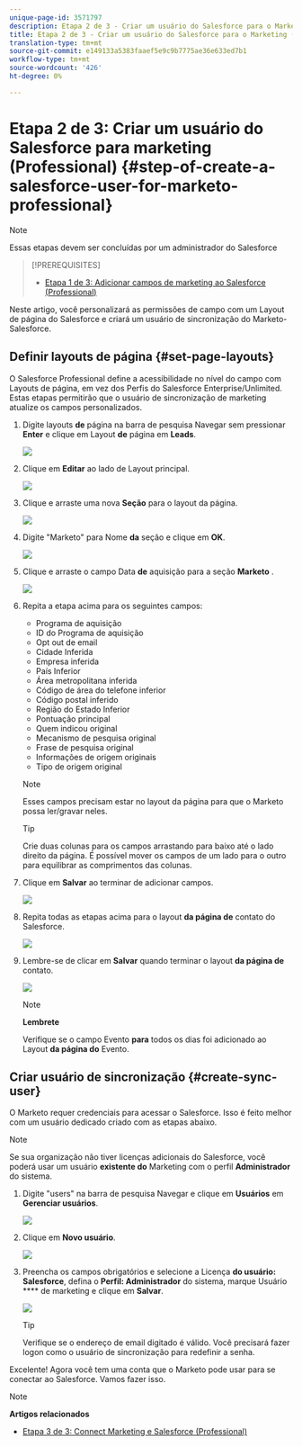 ```yaml
---
unique-page-id: 3571797
description: Etapa 2 de 3 - Criar um usuário do Salesforce para o Marketing (Professional) - Documentação do produto - Documentação do produto
title: Etapa 2 de 3 - Criar um usuário do Salesforce para o Marketing (Professional)
translation-type: tm+mt
source-git-commit: e149133a5383faaef5e9c9b7775ae36e633ed7b1
workflow-type: tm+mt
source-wordcount: '426'
ht-degree: 0%

---
```



# Etapa 2 de 3: Criar um usuário do Salesforce para marketing (Professional) {#step-of-create-a-salesforce-user-for-marketo-professional}

>[!NOTE]
>
>Essas etapas devem ser concluídas por um administrador do Salesforce

>[!PREREQUISITES]
>
>* [Etapa 1 de 3: Adicionar campos de marketing ao Salesforce (Professional)](step-1-of-3-add-marketo-fields-to-salesforce-professional.md)

>



Neste artigo, você personalizará as permissões de campo com um Layout de página do Salesforce e criará um usuário de sincronização do Marketo-Salesforce.

## Definir layouts de página {#set-page-layouts}

O Salesforce Professional define a acessibilidade no nível do campo com Layouts de página, em vez dos Perfis do Salesforce Enterprise/Unlimited. Estas etapas permitirão que o usuário de sincronização de marketing atualize os campos personalizados.

1. Digite layouts **de** página na barra de pesquisa Navegar sem pressionar **Enter** e clique em Layout **de** página em **Leads**.

   ![](assets/image2016-2-26-12-3a58-3a32.png)

1. Clique em **Editar** ao lado de Layout principal.

   ![](assets/image2016-2-26-13-3a2-3a46.png)

1. Clique e arraste uma nova **Seção** para o layout da página.

   ![](assets/image2014-12-9-12-3a56-3a40.png)

1. Digite &quot;Marketo&quot; para Nome **da** seção e clique em **OK**.

   ![](assets/image2014-12-9-12-3a56-3a52.png)

1. Clique e arraste o campo Data **de** aquisição para a seção **Marketo** .

   ![](assets/image2014-12-9-12-3a57-3a0.png)

1. Repita a etapa acima para os seguintes campos:

   * Programa de aquisição
   * ID do Programa de aquisição
   * Opt out de email
   * Cidade Inferida
   * Empresa inferida
   * País Inferior
   * Área metropolitana inferida
   * Código de área do telefone inferior
   * Código postal inferido
   * Região do Estado Inferior
   * Pontuação principal
   * Quem indicou original
   * Mecanismo de pesquisa original
   * Frase de pesquisa original
   * Informações de origem originais
   * Tipo de origem original

   >[!NOTE]
   >
   >Esses campos precisam estar no layout da página para que o Marketo possa ler/gravar neles.

   >[!TIP]
   >
   >Crie duas colunas para os campos arrastando para baixo até o lado direito da página. É possível mover os campos de um lado para o outro para equilibrar as comprimentos das colunas.

1. Clique em **Salvar** ao terminar de adicionar campos.

   ![](assets/image2014-12-9-12-3a57-3a10.png)

1. Repita todas as etapas acima para o layout **da página de** contato do Salesforce.

   ![](assets/image2016-2-26-13-3a10-3a1.png)

1. Lembre-se de clicar em **Salvar** quando terminar o layout **da página de** contato.

   ![](assets/image2014-12-9-12-3a57-3a30.png)

   >[!NOTE]
   >
   >**Lembrete**
   >
   >
   >Verifique se o campo Evento **para** todos os dias foi adicionado ao Layout **da página do** Evento.

## Criar usuário de sincronização {#create-sync-user}

O Marketo requer credenciais para acessar o Salesforce. Isso é feito melhor com um usuário dedicado criado com as etapas abaixo.

>[!NOTE]
>
>Se sua organização não tiver licenças adicionais do Salesforce, você poderá usar um usuário **existente do** Marketing com o perfil **Administrador** do sistema.

1. Digite &quot;users&quot; na barra de pesquisa Navegar e clique em **Usuários** em **Gerenciar usuários**.

   ![](assets/image2014-12-9-12-3a57-3a42.png)

1. Clique em **Novo usuário**.

   ![](assets/image2014-12-9-12-3a58-3a1.png)

1. Preencha os campos obrigatórios e selecione a Licença **do usuário: Salesforce**, defina o **Perfil: Administrador** do sistema, marque Usuário **** de marketing e clique em **Salvar**.

   ![](assets/image2014-12-9-12-3a58-3a11.png)

   >[!TIP]
   >
   >Verifique se o endereço de email digitado é válido. Você precisará fazer logon como o usuário de sincronização para redefinir a senha.

Excelente! Agora você tem uma conta que o Marketo pode usar para se conectar ao Salesforce. Vamos fazer isso.

>[!NOTE]
>
>**Artigos relacionados**
>
>* [Etapa 3 de 3: Connect Marketing e Salesforce (Professional)](step-3-of-3-connect-marketo-and-salesforce-professional.md)

>



